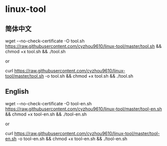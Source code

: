 # linux-tool

## 简体中文

wget --no-check-certificate -O tool.sh https://raw.githubusercontent.com/cyzhou9610/linux-tool/master/tool.sh && chmod +x tool.sh && ./tool.sh

or

curl https://raw.githubusercontent.com/cyzhou9610/linux-tool/master/tool.sh -o tool.sh && chmod +x tool.sh && ./tool.sh

## English

wget --no-check-certificate -O tool-en.sh https://raw.githubusercontent.com/cyzhou9610/linux-tool/master/tool-en.sh && chmod +x tool-en.sh && ./tool-en.sh

or

curl https://raw.githubusercontent.com/cyzhou9610/linux-tool/master/tool-en.sh -o tool-en.sh && chmod +x tool-en.sh && ./tool-en.sh
